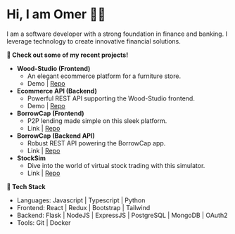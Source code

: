 # Hi, I am Omer 🙋🏻

I am a software developer with a strong foundation in finance and banking. I leverage technology to create innovative financial solutions.

**🚀 Check out some of my recent projects!**
- **Wood-Studio (Frontend)**
  - An elegant ecommerce platform for a furniture store.
  - Demo | [Repo](https://github.com/omermj/wood-studio)
- **Ecommerce API (Backend)** 
  - Powerful REST API supporting the Wood-Studio frontend.
  - Demo | [Repo](https://github.com/omermj/ecommerce-backend)
- **BorrowCap (Frontend)**
  - P2P lending made simple on this sleek platform.
  - Link | [Repo](https://github.com/omermj/borrowcap-frontend)
- **BorrowCap (Backend API)**
  - Robust REST API powering the BorrowCap app.
  - Link | [Repo](https://github.com/omermj/borrowcap-backend)
- **StockSim** 
  - Dive into the world of virtual stock trading with this simulator.
  - Link | [Repo](https://github.com/omermj/stocksim)

**📱 Tech Stack**
- Languages: Javascript | Typescript | Python
- Frontend: React | Redux | Bootstrap | Tailwind
- Backend: Flask | NodeJS | ExpressJS | PostgreSQL | MongoDB | OAuth2
- Tools: Git | Docker



<!--
**omermj/omermj** is a ✨ _special_ ✨ repository because its `README.md` (this file) appears on your GitHub profile.

Here are some ideas to get you started:

- 🔭 I’m currently working on ...
- 🌱 I’m currently learning ...
- 👯 I’m looking to collaborate on ...
- 🤔 I’m looking for help with ...
- 💬 Ask me about ...
- 📫 How to reach me: ...
- 😄 Pronouns: ...
- ⚡ Fun fact: ...
-->
